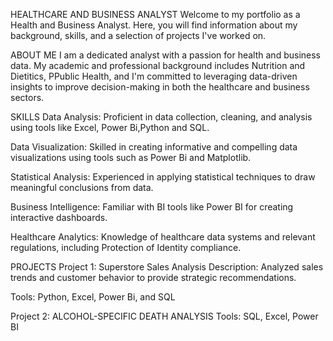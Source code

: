 HEALTHCARE AND BUSINESS ANALYST
Welcome to my portfolio as a Health and Business Analyst. Here, you will find information about my background, skills, and a selection of projects I've worked on.

ABOUT ME
I am a dedicated analyst with a passion for health and business data. My academic and professional background includes Nutrition and Dietitics, PPublic Health, 
and I'm committed to leveraging data-driven insights to improve decision-making in both the healthcare and business sectors.

SKILLS
Data Analysis: Proficient in data collection, cleaning, and analysis using tools like Excel, Power Bi,Python and SQL.

Data Visualization: Skilled in creating informative and compelling data visualizations using tools such as Power Bi and Matplotlib.

Statistical Analysis: Experienced in applying statistical techniques to draw meaningful conclusions from data.

Business Intelligence: Familiar with BI tools like Power BI for creating interactive dashboards.

Healthcare Analytics: Knowledge of healthcare data systems and relevant regulations, including Protection of Identity compliance.

PROJECTS
Project 1: Superstore Sales Analysis
Description: Analyzed sales trends and customer behavior to provide strategic recommendations.

Tools: Python, Excel, Power Bi, and SQL

Project 2: ALCOHOL-SPECIFIC DEATH ANALYSIS
Tools: SQL, Excel, Power BI
